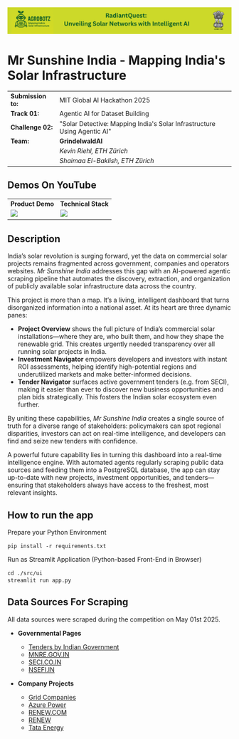 <img src="figs/banner.png" />

# Mr Sunshine India - Mapping India's Solar Infrastructure


|  |  |
|--|--|
| **Submission to:** | MIT Global AI Hackathon 2025 |
| **Track 01:** | Agentic AI for Dataset Building |
| **Challenge 02:** | "Solar Detective: Mapping India's Solar Infrastructure Using Agentic AI" |
| **Team:** | **GrindelwaldAI** | 
| | *Kevin Riehl, ETH Zürich* |
| | *Shaimaa El-Baklish, ETH Zürich* | 

## Demos On YouTube

<table>
    <tr>
        <td> <b>Product Demo</b> </td>
        <td> <b>Technical Stack</b> </td>
    </tr>
    <tr>
        <td> <a href="https://www.youtube.com/watch?v=x7Je689GEHo"> <img src="figs/thumbnail-01.PNG" /> </a> </td>
        <td> <a href="https://www.youtube.com/watch?v=mrsucS0p7GE"> <img src="figs/thumbnail-02.PNG" /> </a> </td>
    </tr>
</table>


## Description
India’s solar revolution is surging forward, yet the data on commercial solar projects remains fragmented across government, companies and operators websites. *Mr Sunshine India* addresses this gap with an AI-powered agentic scraping pipeline that automates the discovery, extraction, and organization of publicly available solar infrastructure data across the country.

This project is more than a map. It’s a living, intelligent dashboard that turns disorganized information into a national asset. At its heart are three dynamic panes:

- **Project Overview** shows the full picture of India’s commercial solar installations—where they are, who built them, and how they shape the renewable grid. This creates urgently needed transparency over all running solar projects in India.
- **Investment Navigator** empowers developers and investors with instant ROI assessments, helping identify high-potential regions and underutilized markets and make better-informed decisions. 
- **Tender Navigator** surfaces active government tenders (e.g. from SECI), making it easier than ever to discover new business opportunities and plan bids strategically. This fosters the Indian solar ecosystem even further.

By uniting these capabilities, *Mr Sunshine India* creates a single source of truth for a diverse range of stakeholders: policymakers can spot regional disparities, investors can act on real-time intelligence, and developers can find and seize new tenders with confidence.

A powerful future capability lies in turning this dashboard into a real-time intelligence engine. With automated agents regularly scraping public data sources and feeding them into a PostgreSQL database, the app can stay up-to-date with new projects, investment opportunities, and tenders—ensuring that stakeholders always have access to the freshest, most relevant insights.

## How to run the app

Prepare your Python Environment
```
pip install -r requirements.txt
```

Run as Streamlit Application (Python-based Front-End in Browser)
```
cd ./src/ui
streamlit run app.py
```


## Data Sources For Scraping

All data sources were scraped during the competition on May 01st 2025.
- **Governmental Pages**
  - [Tenders by Indian Government](https://www.seci.co.in/view/publish/tender?tender=all)
  - [MNRE.GOV.IN](https://mnre.gov.in/en/annual-report/)
  - [SECI.CO.IN](https://www.seci.co.in/business/solar-photovoltaic)
  - [NSEFI.IN](https://www.nsefi.in/)

- **Company Projects**
  - [Grid Companies](https://report.grid-india.in/index.php?p=Weekly+Report%2FPSP+Report)
  - [Azure Power](https://www.azurepower.com/project-overview?view_all=on&field_project_category_target_id%5B9%5D=9&field_project_category_target_id%5B10%5D=10&field_project_category_target_id%5B11%5D=11&field_project_locations_target_id%5B1%5D=1&field_project_locations_target_id%5B2%5D=2&field_project_locations_target_id%5B15%5D=15&field_project_locations_target_id%5B14%5D=14&field_project_locations_target_id%5B12%5D=12&field_project_locations_target_id%5B3%5D=3&field_project_locations_target_id%5B4%5D=4&field_project_locations_target_id%5B13%5D=13&field_project_locations_target_id%5B5%5D=5&field_project_locations_target_id%5B6%5D=6&field_project_locations_target_id%5B7%5D=7&field_project_locations_target_id%5B8%5D=8)
  - [RENEW.COM](https://www.renew.com/global-presence)
  - [RENEW](https://investor.renew.com/financials/annual-reports)
  - [Tata Energy](https://www.tatapower.com/renewables/solar-energy#tabs-9975c704ed-item-2a3f25ad7e-tab)